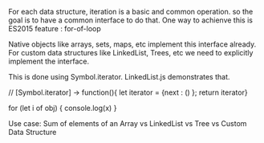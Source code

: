 For each data structure, iteration is a basic and common operation. so the goal is to have a common interface to do that.
One way to achienve this is ES2015 feature : for-of-loop

Native objects like arrays, sets, maps, etc implement this interface already.
For custom data structures like LinkedList, Trees, etc we need to explicitly implement the interface.

This is done using Symbol.iterator. LinkedList.js demonstrates that.

//  [Symbol.iterator] -> function(){   let iterator = {next : () };    return iterator}

for (let i of obj) {
   console.log(x)
}

Use case:
Sum of elements of an Array vs LinkedList vs Tree vs Custom Data Structure




